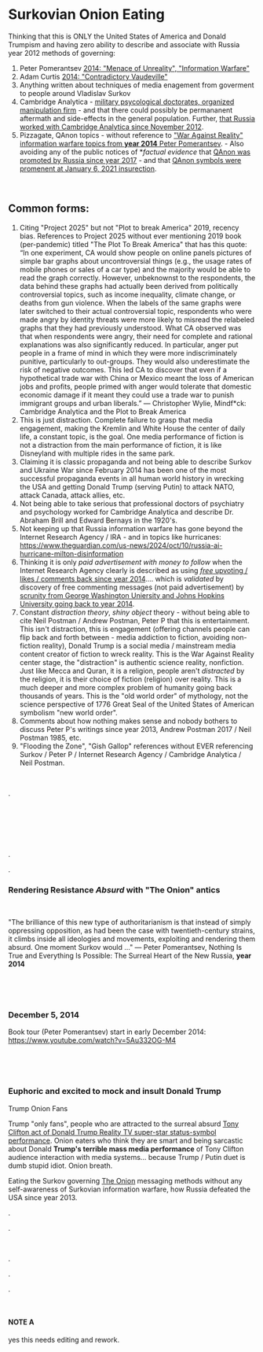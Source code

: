 # Surkovian Onion Eating

Thinking that this is ONLY the United States of America and Donald Trumpism and having zero ability to describe and associate with Russia year 2012 methods of governing:

1. Peter Pomerantsev [2014: "Menace of Unreality", "Information Warfare"](https://www.theatlantic.com/international/archive/2014/09/russia-putin-revolutionizing-information-warfare/379880/)
2. Adam Curtis [2014: "Contradictory Vaudeville"](https://www.realclearpolitics.com/video/2014/12/31/bbcs_adam_curtis_on_the_contradictory_vaudeville_of_post-modern_politics.html)
3. Anything written about techniques of media enagement from goverment to people around Vladislav Surkov
4. Cambridge Analytica - [military psycological doctorates, organized manipulation firm](https://www.theguardian.com/technology/2017/may/07/the-great-british-brexit-robbery-hijacked-democracy) - and that there could possibly be permananent aftermath and side-effects in the general population. Further, [that Russia worked with Cambridge Analytica since November 2012](https://washingtonmonthly.com/2017/11/24/a-trumprussia-confession-in-plain-sight/).
5. Pizzagate, QAnon topics - without reference to ["War Against Reality" information warfare topics from **year 2014** Peter Pomerantsev](https://www.theatlantic.com/international/archive/2014/09/russia-putin-revolutionizing-information-warfare/379880/). - Also avoiding any of the public notices of **factual evidence* that [QAnon was promoted by Russia since year 2017](https://www.independent.co.uk/news/world/americas/us-election-2020/qanon-russia-conspiracy-theory-trump-2020-election-b1536946.html) - and that [QAnon symbols were promenent at January 6, 2021 insurection](https://time.com/5928627/symbols-capitol/).

&nbsp;

## Common forms:

1. Citing "Project 2025" but not "Plot to break America" 2019, recency bias.  References to Project 2025 without ever mentioning 2019 book (per-pandemic) titled "The Plot To Break America" that has this quote: “In one experiment, CA would show people on online panels pictures of simple bar graphs about uncontroversial things (e.g., the usage rates of mobile phones or sales of a car type) and the majority would be able to read the graph correctly. However, unbeknownst to the respondents, the data behind these graphs had actually been derived from politically controversial topics, such as income inequality, climate change, or deaths from gun violence. When the labels of the same graphs were later switched to their actual controversial topic, respondents who were made angry by identity threats were more likely to misread the relabeled graphs that they had previously understood. What CA observed was that when respondents were angry, their need for complete and rational explanations was also significantly reduced. In particular, anger put people in a frame of mind in which they were more indiscriminately punitive, particularly to out-groups. They would also underestimate the risk of negative outcomes. This led CA to discover that even if a hypothetical trade war with China or Mexico meant the loss of American jobs and profits, people primed with anger would tolerate that domestic economic damage if it meant they could use a trade war to punish immigrant groups and urban liberals.” ― Christopher Wylie, Mindf\*ck: Cambridge Analytica and the Plot to Break America
2. This is just distraction. Complete failure to grasp that media engagement, making the Kremlin and White House the center of daily life, a constant topic, is the goal. One media performance of fiction is not a distraction from the main performance of fiction, it is like Disneyland with multiple rides in the same park.
3. Claiming it is classic propaganda and not being able to describe Surkov and Ukraine War since February 2014 has been one of the most successful propaganda events in all human world history in wrecking the USA and getting Donald Trump (serving Putin) to attack NATO, attack Canada, attack allies, etc.
4. Not being able to take serious that professional doctors of psychiatry and psychology worked for Cambridge Analytica and describe Dr. Abraham Brill and Edward Bernays in the 1920's.
5. Not keeping up that Russia information warfare has gone beyond the Internet Research Agency / IRA - and in topics like hurricanes: https://www.theguardian.com/us-news/2024/oct/10/russia-ai-hurricane-milton-disinformation
6. Thinking it is only *paid advertisement with money to follow* when the Internet Research Agency clearly is described as using [*free* upvoting / likes / comments back since year 2014](https://www.theatlantic.com/international/archive/2014/08/the-kremlins-troll-army/375932/).... which is *validated* by discovery of free commenting messages (not paid advertisement) by [scrunity from George Washington Uniersity and Johns Hopkins University going back to year 2014](https://www.theguardian.com/society/2018/aug/23/russian-trolls-spread-vaccine-misinformation-on-twitter).
7. Constant *distraction theory*, *shiny object* theory - without being able to cite Neil Postman / Andrew Postman, Peter P that this is entertainment. This isn't distraction, this is engagement (offering channels people can flip back and forth between - media addiction to fiction, avoiding non-fiction reality), Donald Trump is a social media / mainstream media content creator of fiction to wreck reality. This is the War Against Reality center stage, the "distraction" is authentic science reality, nonfiction. Just like Mecca and Quran, it is a religion, people aren't *distracted* by the religion, it is their choice of fiction (religion) over reality. This is a much deeper and more complex problem of humanity going back thousands of years. This is the "old world order" of mythology, not the science perspective of 1776 Great Seal of the United States of American symbolism "new world order".
8. Comments about how nothing makes sense and nobody bothers to discuss Peter P's writings since year 2013, Andrew Postman 2017 / Neil Postman 1985, etc.
9. "Flooding the Zone", "Gish Gallop" references without EVER referencing Surkov / Peter P / Internet Research Agency / Cambridge Analytica / Neil Postman.


&nbsp;

.

&nbsp;

&nbsp;

&nbsp;

.

.

### Rendering Resistance *Absurd* with "The Onion" antics   

&nbsp;

"The brilliance of this new type of authoritarianism is that instead of simply oppressing opposition, as had been the case with twentieth-century strains, it climbs inside all ideologies and movements, exploiting and rendering them absurd. One moment Surkov would  ..." ― Peter Pomerantsev, Nothing Is True and Everything Is Possible: The Surreal Heart of the New Russia, **year 2014**

&nbsp;

&nbsp;

### December 5, 2014

Book tour (Peter Pomerantsev) start in early December 2014: https://www.youtube.com/watch?v=5Au332OG-M4

&nbsp;

&nbsp;

### Euphoric and excited to mock and insult Donald Trump

Trump Onion Fans

Trump "only fans", people who are attracted to the surreal absurd [Tony Clifton act of Donald Trump Reality TV super-star status-symbol performance](https://www.youtube.com/watch?v=eyAWBJULFso). Onion eaters who think they are smart and being sarcastic about Donald **Trump's terrible mass media performance** of Tony Clifton audience interaction with media systems...  because Trump / Putin duet is dumb stupid idiot. Onion breath.

Eating the Surkov governing [The Onion](https://en.wikipedia.org/wiki/The_Onion) messaging methods without any self-awareness of Surkovian information warfare, how Russia defeated the USA since year 2013.

.

.

&nbsp;

.

.

.

&nbsp;

#### NOTE A

yes this needs editing and rework.

